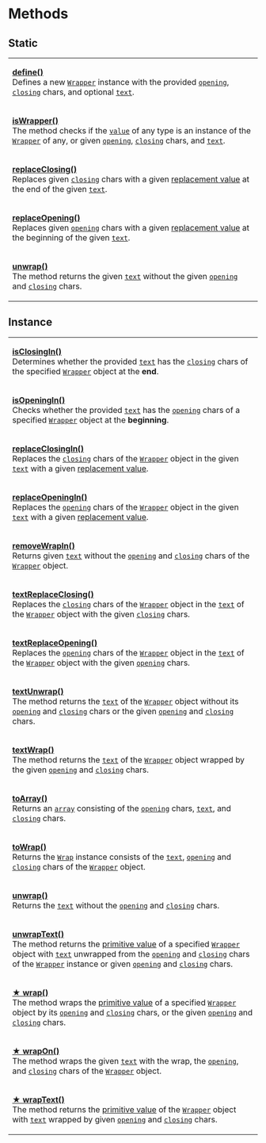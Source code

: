 # Methods

## Static

|                                                                                                                                                                                                                                                                                                                                                                                                                                                                                                                                                                                         |
| --------------------------------------------------------------------------------------------------------------------------------------------------------------------------------------------------------------------------------------------------------------------------------------------------------------------------------------------------------------------------------------------------------------------------------------------------------------------------------------------------------------------------------------------------------------------------------------- |
| <p><strong></strong><a href="../../static/methods/define.md"><strong>define()</strong></a><br>Defines a new <a href="broken-reference"><code>Wrapper</code></a> instance with the provided <a href="../../static/methods/define.md#opening-opening"><code>opening</code></a>, <a href="../../static/methods/define.md#closing-closing"><code>closing</code></a> chars, and optional <a href="../../static/methods/define.md#text-text"><code>text</code></a>.</p>                                                                                                                       |
| <p><strong></strong><a href="../../static/methods/iswrapper.md"><strong>isWrapper()</strong></a><br>The method checks if the <a href="../../static/methods/iswrapper.md#value-any"><code>value</code></a> of any type is an instance of the <a href="broken-reference"><code>Wrapper</code></a> of any, or given <a href="../../static/methods/iswrapper.md#opening-opening"><code>opening</code></a>, <a href="../../static/methods/iswrapper.md#closing-closing"><code>closing</code></a> chars, and <a href="../../static/methods/iswrapper.md#text-text"><code>text</code></a>.</p> |
| <p><strong></strong><a href="../../static/methods/replaceclosing.md"><strong>replaceClosing()</strong></a><br>Replaces given <a href="../../static/methods/replaceclosing.md#closing-string"><code>closing</code></a> chars with a given <a href="../../static/methods/replaceclosing.md#replacevalue-string">replacement value</a> at the end of the given <a href="../../static/methods/replaceclosing.md#text-string"><code>text</code></a>.</p>                                                                                                                                     |
| <p><strong></strong><a href="../../static/methods/replaceopening.md"><strong>replaceOpening()</strong></a><br>Replaces given <a href="../../static/methods/replaceopening.md#opening-string"><code>opening</code></a> chars with a given <a href="../../static/methods/replaceopening.md#replacevalue-string">replacement value</a> at the beginning of the given <a href="../../static/methods/replaceopening.md#text-string"><code>text</code></a>.</p>                                                                                                                               |
| <p><strong></strong><a href="../../static/methods/unwrap.md"><strong>unwrap()</strong></a><br>The method returns the given <a href="../../static/methods/unwrap.md#text-string"><code>text</code></a> without the given <a href="../../static/methods/unwrap.md#opening-string"><code>opening</code></a> and <a href="../../static/methods/unwrap.md#closing-string"><code>closing</code></a> chars.</p>                                                                                                                                                                                |

## Instance

|                                                                                                                                                                                                                                                                                                                                                                                                                                                                                                                                                                                                                                                                                                                                     |
| ----------------------------------------------------------------------------------------------------------------------------------------------------------------------------------------------------------------------------------------------------------------------------------------------------------------------------------------------------------------------------------------------------------------------------------------------------------------------------------------------------------------------------------------------------------------------------------------------------------------------------------------------------------------------------------------------------------------------------------- |
| <p><strong></strong><a href="isclosingin.md"><strong>isClosingIn()</strong></a><br>Determines whether the provided <a href="isclosingin.md#text-string"><code>text</code></a> has the <a href="../../../wrap/accessors/closing.md"><code>closing</code></a> chars of the specified <a href="broken-reference"><code>Wrapper</code></a> object at the <strong>end</strong>.</p>                                                                                                                                                                                                                                                                                                                                                      |
| <p><strong></strong><a href="isopeningin.md"><strong>isOpeningIn()</strong></a><br>Checks whether the provided <a href="isopeningin.md#text-string"><code>text</code></a> has the <a href="../../../wrap/accessors/opening.md"><code>opening</code></a> chars of a specified <a href="broken-reference"><code>Wrapper</code></a> object at the <strong>beginning</strong>.</p>                                                                                                                                                                                                                                                                                                                                                      |
| <p><strong></strong><a href="replaceclosingin.md"><strong>replaceClosingIn()</strong></a><br>Replaces the <a href="../../../wrap/accessors/closing.md"><code>closing</code></a> chars of the <a href="../../overview.md"><code>Wrapper</code></a> object in the given <a href="replaceclosingin.md#text-string"><code>text</code></a> with a given <a href="replaceclosingin.md#replacevalue-string">replacement value</a>.</p>                                                                                                                                                                                                                                                                                                     |
| <p><strong></strong><a href="replaceopeningin.md#replacevalue-string"><strong>replaceOpeningIn()</strong></a><br>Replaces the <a href="../../../wrap/accessors/opening.md"><code>opening</code></a> chars of the <a href="broken-reference"><code>Wrapper</code></a> object in the given <a href="replaceopeningin.md#text-string"><code>text</code></a> with a given <a href="replaceopeningin.md#replacevalue-string">replacement value</a>.</p>                                                                                                                                                                                                                                                                                  |
| <p><strong></strong><a href="removewrapin.md"><strong>removeWrapIn()</strong></a><br>Returns given <a href="removewrapin.md#text-string"><code>text</code></a> without the <a href="../../../wrap/accessors/opening.md"><code>opening</code></a> and <a href="../../../wrap/accessors/closing.md"><code>closing</code></a> chars of the <a href="broken-reference"><code>Wrapper</code></a> object.</p>                                                                                                                                                                                                                                                                                                                             |
| <p><strong></strong><a href="textreplaceclosing.md"><strong>textReplaceClosing()</strong></a><br>Replaces the <a href="../../../wrap/accessors/#wrap.prototype.closing"><code>closing</code></a> chars of the <a href="broken-reference"><code>Wrapper</code></a> object in the <a href="../../../wrap/accessors/text.md"><code>text</code></a> of the <a href="broken-reference"><code>Wrapper</code></a> object with the given <a href="textreplaceclosing.md#closing-string"><code>closing</code></a> chars.</p>                                                                                                                                                                                                                 |
| <p><strong></strong><a href="textreplaceopening.md"><strong>textReplaceOpening()</strong></a><br>Replaces the <a href="../../../wrap/accessors/opening.md"><code>opening</code></a> chars of the <a href="broken-reference"><code>Wrapper</code></a> object in the <a href="../../../wrap/accessors/text.md"><code>text</code></a> of the <a href="broken-reference"><code>Wrapper</code></a> object with the given <a href="textreplaceopening.md#opening-string"><code>opening</code></a> chars.</p>                                                                                                                                                                                                                              |
| <p><strong></strong><a href="textunwrap.md"><strong>textUnwrap()</strong></a><br>The method returns the <a href="../../../wrap/accessors/text.md"><code>text</code></a> of the <a href="broken-reference"><code>Wrapper</code></a> object without its <a href="../../../wrap/accessors/#wrap.prototype.opening"><code>opening</code></a> and <a href="../../../wrap/accessors/#wrap.prototype.closing"><code>closing</code></a> chars or the given <a href="./#opening-string"><code>opening</code></a> and <a href="./#closing-string"><code>closing</code></a> chars.</p>                                                                                                                                                         |
| <p><strong></strong><a href="textwrap.md"><strong>textWrap()</strong></a><br>The method returns the <a href="../../../wrap/accessors/text.md"><code>text</code></a> of the <a href="broken-reference"><code>Wrapper</code></a> object wrapped by the given <a href="textwrap.md#opening-textopening"><code>opening</code></a> and <a href="textwrap.md#closing-textclosing"><code>closing</code></a> chars.</p>                                                                                                                                                                                                                                                                                                                     |
| <p><strong></strong><a href="toarray.md"><strong>toArray()</strong></a><br>Returns an <a href="https://developer.mozilla.org/en-US/docs/Web/JavaScript/Reference/Global_Objects/Array"><code>array</code></a> consisting of the <a href="../../../wrap/accessors/opening.md"><code>opening</code></a> chars, <a href="../../../wrap/accessors/text.md"><code>text</code></a>, and <a href="../../../wrap/accessors/closing.md"><code>closing</code></a> chars.</p>                                                                                                                                                                                                                                                                  |
| <p><strong></strong><a href="towrap.md"><strong>toWrap()</strong></a><br>Returns the <a href="broken-reference"><code>Wrap</code></a> instance consists of the <a href="../../../wrap/accessors/text.md"><code>text</code></a>, <a href="../../../wrap/accessors/opening.md"><code>opening</code></a> and <a href="../../../wrap/accessors/closing.md"><code>closing</code></a> chars of the <a href="broken-reference"><code>Wrapper</code></a> object.</p>                                                                                                                                                                                                                                                                        |
| <p><strong></strong><a href="unwrap.md"><strong>unwrap()</strong></a><br>Returns the <a href="../../../wrap/accessors/text.md"><code>text</code></a> without the <a href="../../../wrap/accessors/opening.md"><code>opening</code></a> and <a href="../../../wrap/accessors/closing.md"><code>closing</code></a> chars.</p>                                                                                                                                                                                                                                                                                                                                                                                                         |
| <p><strong></strong><a href="unwraptext.md"><strong>unwrapText()</strong></a><br>The method returns the <a href="../../../wrap/methods/instance/valueof.md">primitive value</a> of a specified <a href="broken-reference"><code>Wrapper</code></a> object with <a href="../../../wrap/accessors/text.md"><code>text</code></a> unwrapped from the <a href="../../../wrap/accessors/opening.md"><code>opening</code></a> and <a href="../../../wrap/accessors/closing.md"><code>closing</code></a> chars of the <a href="broken-reference"><code>Wrapper</code></a> instance or given <a href="unwraptext.md#opening-string"><code>opening</code></a> and <a href="unwraptext.md#closing-string"><code>closing</code></a> chars.</p> |
| <p><strong></strong><a href="wrap.md"><strong>★ wrap()</strong></a><br>The method wraps the <a href="../../../wrap/methods/instance/valueof.md">primitive value</a> of a specified <a href="broken-reference"><code>Wrapper</code></a> object by its <a href="../../../wrap/accessors/opening.md"><code>opening</code></a> and <a href="../../../wrap/accessors/closing.md"><code>closing</code></a> chars, or the given <a href="wrap.md#opening-customopening"><code>opening</code></a> and <a href="wrap.md#closing-customclosing"><code>closing</code></a> chars.</p>                                                                                                                                                           |
| <p><strong></strong><a href="wrapon.md"><strong>★ wrapOn()</strong></a><br>The method wraps the given <a href="wrapon.md#text-customtext"><code>text</code></a> with the wrap, the <a href="../../../wrap/accessors/opening.md"><code>opening</code></a>, and <a href="../../../wrap/accessors/closing.md"><code>closing</code></a> chars of the <a href="../../overview.md"><code>Wrapper</code></a> object.</p>                                                                                                                                                                                                                                                                                                                   |
| <p><strong></strong><a href="wraptext.md"><strong>★ wrapText()</strong></a><br>The method returns the <a href="../../../wrap/methods/instance/valueof.md">primitive value</a> of the <a href="broken-reference"><code>Wrapper</code></a> object with <a href="../../../wrap/accessors/text.md"><code>text</code></a> wrapped by given <a href="wraptext.md#opening-textopening"><code>opening</code></a> and <a href="wraptext.md#closing-textclosing"><code>closing</code></a> chars.</p>                                                                                                                                                                                                                                          |
